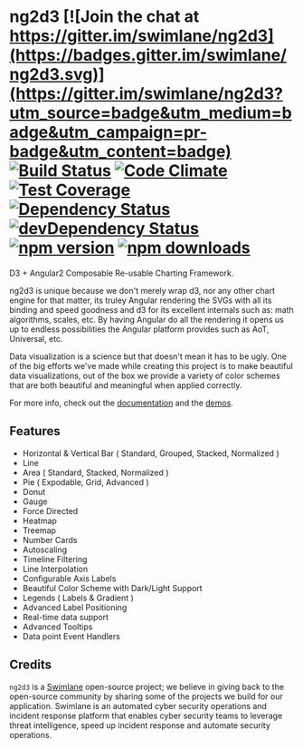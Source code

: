 # ng2d3 [![Join the chat at https://gitter.im/swimlane/ng2d3](https://badges.gitter.im/swimlane/ng2d3.svg)](https://gitter.im/swimlane/ng2d3?utm_source=badge&utm_medium=badge&utm_campaign=pr-badge&utm_content=badge) [![Build Status](https://travis-ci.org/swimlane/ng2d3.svg?branch=master)](https://travis-ci.org/swimlane/ng2d3) [![Code Climate](https://codeclimate.com/github/swimlane/ng2d3/badges/gpa.svg)](https://codeclimate.com/github/swimlane/ng2d3) [![Test Coverage](https://codeclimate.com/github/swimlane/ng2d3/badges/coverage.svg)](https://codeclimate.com/github/swimlane/ng2d3/coverage) [![Dependency Status](https://david-dm.org/swimlane/ng2d3.svg)](https://david-dm.org/swimlane/ng2d3) [![devDependency Status](https://david-dm.org/swimlane/ng2d3/dev-status.svg)](https://david-dm.org/swimlane/ng2d3#info=devDependencies) [![npm version](https://badge.fury.io/js/ng2d3.svg)](http://badge.fury.io/js/ng2d3) [![npm downloads](https://img.shields.io/npm/dm/ng2d3.svg)](https://npmjs.org/ng2d3)

D3 + Angular2 Composable Re-usable Charting Framework. 

ng2d3 is unique because we don't merely wrap d3, nor any other chart engine for that matter, its truley Angular rendering the SVGs with all its binding and speed goodness and d3 for its excellent internals such as: math algorithms, scales, etc. By having Angular do all the rendering it opens us up to endless possibilities the Angular platform provides such as AoT, Universal, etc. 

Data visualization is a science but that doesn't mean it has to be ugly. One of the big efforts we've made while creating this project is to make beautiful data visualizations, out of the box we provide a variety of color schemes that are both beautiful and meaningful when applied correctly.

For more info, check out the [documentation](https://swimlane.gitbooks.io/ng2d3/content/) and the [demos](https://swimlane.github.io/ng2d3/).

## Features
- Horizontal & Vertical Bar ( Standard, Grouped, Stacked, Normalized )
- Line 
- Area ( Standard, Stacked, Normalized )
- Pie ( Expodable, Grid, Advanced )
- Donut
- Gauge
- Force Directed
- Heatmap
- Treemap
- Number Cards
- Autoscaling
- Timeline Filtering
- Line Interpolation
- Configurable Axis Labels
- Beautiful Color Scheme with Dark/Light Support
- Legends ( Labels & Gradient )
- Advanced Label Positioning
- Real-time data support
- Advanced Tooltips
- Data point Event Handlers

## Credits
`ng2d3` is a [Swimlane](http://swimlane.com) open-source project; we believe in giving back to the open-source community by sharing some of the projects we build for our application. Swimlane is an automated cyber security operations and incident response platform that enables cyber security teams to leverage threat intelligence, speed up incident response and automate security operations.
